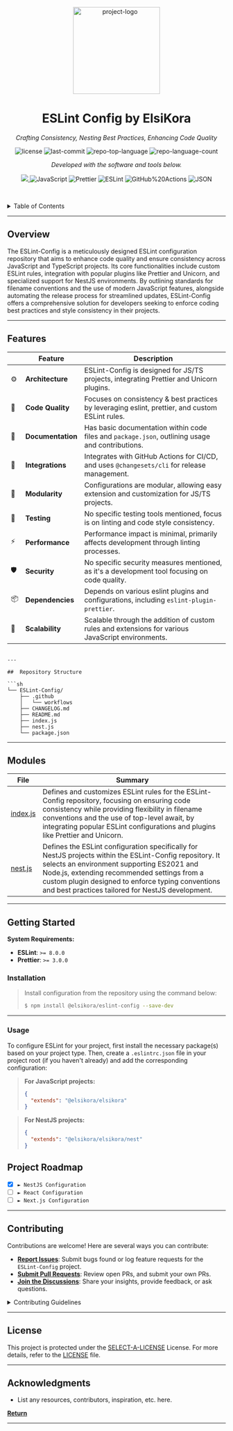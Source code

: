 <p align="center">
  <img src="https://i.ibb.co/G5pys9K/ESLint-logo.png" width="200" alt="project-logo">
</p>
<p align="center">
    <h1 align="center">ESLint Config by ElsiKora</h1>
</p>
<p align="center">
    <em>Crafting Consistency, Nesting Best Practices, Enhancing Code Quality</em>
</p>
<p align="center">
	<img src="https://img.shields.io/github/license/ElsiKora/ESLint-Config?style=flat&logo=opensourceinitiative&logoColor=white&color=0080ff" alt="license">
	<img src="https://img.shields.io/github/last-commit/ElsiKora/ESLint-Config?style=flat&logo=git&logoColor=white&color=0080ff" alt="last-commit">
	<img src="https://img.shields.io/github/languages/top/ElsiKora/ESLint-Config?style=flat&color=0080ff" alt="repo-top-language">
	<img src="https://img.shields.io/github/languages/count/ElsiKora/ESLint-Config?style=flat&color=0080ff" alt="repo-language-count">
<p>
<p align="center">
		<em>Developed with the software and tools below.</em>
</p>
<p align="center">
    <a aria-label="ElsiKora logo" href="https://elsikora.com">
        <img src="https://img.shields.io/badge/MADE%20BY%20ElsiKora-212121.svg?style=for-the-badge">
    </a>
	<img src="https://img.shields.io/badge/JavaScript-F7DF1E.svg?style=for-the-badge&logo=JavaScript&logoColor=black" alt="JavaScript">
	<img src="https://img.shields.io/badge/Prettier-F7B93E.svg?style=for-the-badge&logo=Prettier&logoColor=black" alt="Prettier">
	<img src="https://img.shields.io/badge/ESLint-4B32C3.svg?style=for-the-badge&logo=ESLint&logoColor=white" alt="ESLint">
	<img src="https://img.shields.io/badge/GitHub%20Actions-2088FF.svg?style=for-the-badge&logo=GitHub-Actions&logoColor=white" alt="GitHub%20Actions">
	<img src="https://img.shields.io/badge/JSON-000000.svg?style=for-the-badge&logo=JSON&logoColor=white" alt="JSON">
</p>

<br><!-- TABLE OF CONTENTS -->
<details>
  <summary>Table of Contents</summary><br>

- [ Overview](#-overview)
- [ Features](#-features)
- [ Repository Structure](#-repository-structure)
- [ Modules](#-modules)
- [ Getting Started](#-getting-started)
    - [ Installation](#-installation)
    - [ Usage](#-usage)
    - [ Tests](#-tests)
- [ Project Roadmap](#-project-roadmap)
- [ Contributing](#-contributing)
- [ License](#-license)
- [ Acknowledgments](#-acknowledgments)

</details>
<hr>

## Overview

The ESLint-Config is a meticulously designed ESLint configuration repository that aims to enhance code quality
and ensure consistency across JavaScript and TypeScript projects. Its core functionalities include custom ESLint rules,
integration with popular plugins like Prettier and Unicorn, and specialized support for NestJS environments. By
outlining standards for filename conventions and the use of modern JavaScript features, alongside automating the release
process for streamlined updates, ESLint-Config offers a comprehensive solution for developers seeking to
enforce coding best practices and style consistency in their projects.

---

## Features

|     | Feature           | Description                                                                                       |
|-----|-------------------|---------------------------------------------------------------------------------------------------|
| ⚙️  | **Architecture**  | ESLint-Config is designed for JS/TS projects, integrating Prettier and Unicorn plugins.           |
| 🔩  | **Code Quality**  | Focuses on consistency & best practices by leveraging eslint, prettier, and custom ESLint rules.  |
| 📄  | **Documentation** | Has basic documentation within code files and `package.json`, outlining usage and contributions.  |
| 🔌  | **Integrations**  | Integrates with GitHub Actions for CI/CD, and uses `@changesets/cli` for release management.      |
| 🧩  | **Modularity**    | Configurations are modular, allowing easy extension and customization for JS/TS projects.         |
| 🧪  | **Testing**       | No specific testing tools mentioned, focus is on linting and code style consistency.              |
| ⚡️  | **Performance**   | Performance impact is minimal, primarily affects development through linting processes.           |
| 🛡️ | **Security**      | No specific security measures mentioned, as it's a development tool focusing on code quality.     |
| 📦  | **Dependencies**  | Depends on various eslint plugins and configurations, including `eslint-plugin-prettier`.         |
| 🚀  | **Scalability**   | Scalable through the addition of custom rules and extensions for various JavaScript environments. |

```

---

##  Repository Structure

```sh
└── ESLint-Config/
    ├── .github
    │   └── workflows
    ├── CHANGELOG.md
    ├── README.md
    ├── index.js
    ├── nest.js
    └── package.json
```

---

## Modules

| File                                                                           | Summary                                                                                                                                                                                                                                                                                                        |
|--------------------------------------------------------------------------------|----------------------------------------------------------------------------------------------------------------------------------------------------------------------------------------------------------------------------------------------------------------------------------------------------------------|
| [index.js](https://github.com/ElsiKora/ESLint-Config.git/blob/master/index.js) | Defines and customizes ESLint rules for the ESLint-Config repository, focusing on ensuring code consistency while providing flexibility in filename conventions and the use of top-level await, by integrating popular ESLint configurations and plugins like Prettier and Unicorn.                            |
| [nest.js](https://github.com/ElsiKora/ESLint-Config.git/blob/master/nest.js)   | Defines the ESLint configuration specifically for NestJS projects within the ESLint-Config repository. It selects an environment supporting ES2021 and Node.js, extending recommended settings from a custom plugin designed to enforce typing conventions and best practices tailored for NestJS development. |

---

## Getting Started

**System Requirements:**

* **ESLint**: `>= 8.0.0`
* **Prettier**: `>= 3.0.0`

### Installation

> Install configuration from the repository using the command below:
>
> ```bash
> $ npm install @elsikora/eslint-config --save-dev
> ```

---

### Usage

To configure ESLint for your project, first install the necessary package(s) based on your project type. Then, create
a `.eslintrc.json` file in your project root (if you haven't already) and add the corresponding configuration:

> **For JavaScript projects:**
>
>  ```json
>  {
>    "extends": "@elsikora/elsikora"
>  }
> ```

> **For NestJS projects:**
>
>  ```json
>  {
>    "extends": "@elsikora/elsikora/nest"
>  }
> ```

## Project Roadmap

- [X] `► NestJS Configuration`
- [ ] `► React Configuration`
- [ ] `► Next.js Configuration`

---

## Contributing

Contributions are welcome! Here are several ways you can contribute:

- **[Report Issues](https://github.com/ElsiKora/ESLint-Config.git/issues)**: Submit bugs found or log feature
  requests for the `ESLint-Config` project.
- **[Submit Pull Requests](https://github.com/ElsiKora/ESLint-Config.git/blob/main/CONTRIBUTING.md)**: Review
  open PRs, and submit your own PRs.
- **[Join the Discussions](https://github.com/ElsiKora/ESLint-Config.git/discussions)**: Share your insights,
  provide feedback, or ask questions.

<details closed>
<summary>Contributing Guidelines</summary>

1. **Fork the Repository**: Start by forking the project repository to your GitHub account.
2. **Clone Locally**: Clone the forked repository to your local machine using a git client.
   ```sh
   git clone https://github.com/ElsiKora/ESLint-Config.git
   ```
3. **Create a New Branch**: Always work on a new branch, giving it a descriptive name.
   ```sh
   git checkout -b new-feature-x
   ```
4. **Make Your Changes**: Develop and test your changes locally.
5. **Commit Your Changes**: Commit with a clear message describing your updates.
   ```sh
   git commit -m 'Implemented new feature x.'
   ```
6. **Push to GitHub**: Push the changes to your forked repository.
   ```sh
   git push origin new-feature-x
   ```
7. **Submit a Pull Request**: Create a PR against the original project repository. Clearly describe the changes and
   their motivations.
8. **Review**: Once your PR is reviewed and approved, it will be merged into the main branch. Congratulations on your
   contribution!

</details>

---

## License

This project is protected under the [SELECT-A-LICENSE](https://choosealicense.com/licenses) License. For more details,
refer to the [LICENSE](https://choosealicense.com/licenses/) file.

---

## Acknowledgments

- List any resources, contributors, inspiration, etc. here.

[**Return**](#-overview)

---

